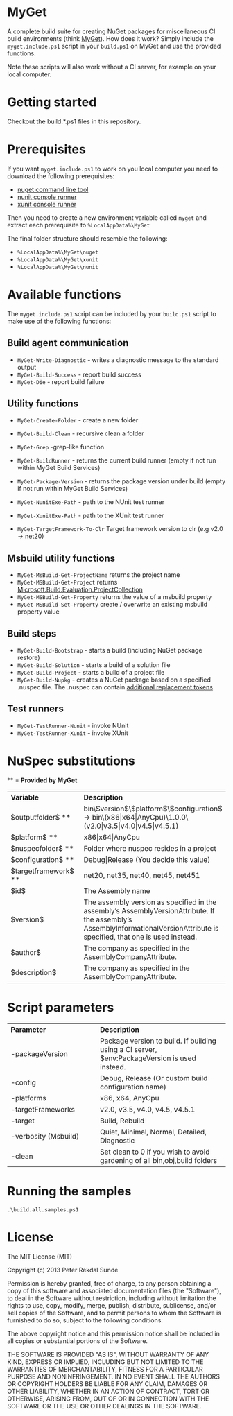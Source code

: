 # MyGet

A complete build suite for creating NuGet packages for miscellaneous CI build environments (think [MyGet](http://www.myget.org)). How does it work? Simply include the  ```myget.include.ps1``` script in your ```build.ps1``` on MyGet and use the provided functions.

Note these scripts will also work without a CI server, for example on your local computer.

# Getting started

Checkout the build.*.ps1 files in this repository. 

# Prerequisites

If you want ```myget.include.ps1``` to work on you local computer you need to download
the following prerequisites:

* [nuget command line tool](https://nuget.codeplex.com/releases)
* [nunit console runner](http://www.nunit.org/index.php?p=download)
* [xunit console runner](https://xunit.codeplex.com/releases) 

Then you need to create a new environment variable called ```myget``` and
extract each prerequisite to ```%LocalAppData%\MyGet```

The final folder structure should resemble the following:

* ```%LocalAppData%\MyGet\nuget```
* ```%LocalAppData%\MyGet\xunit```
* ```%LocalAppData%\MyGet\nunit```

# Available functions
The ```myget.include.ps1``` script can be included by your ```build.ps1``` script to make use of the following functions:

## Build agent communication
* ```MyGet-Write-Diagnostic``` - writes a diagnostic message to the standard output
* ```MyGet-Build-Success``` - report build success
* ```MyGet-Die``` - report build failure

## Utility functions
* ```MyGet-Create-Folder``` - create a new folder
* ```MyGet-Build-Clean``` - recursive clean a folder
* ```MyGet-Grep``` -grep-like function

* ```MyGet-BuildRunner``` - returns the current build runner (empty if not run within MyGet Build Services)
* ```MyGet-Package-Version``` - returns the package version under build (empty if not run within MyGet Build Services)
* ```MyGet-NunitExe-Path``` - path to the NUnit test runner
* ```MyGet-XunitExe-Path``` - path to the XUnit test runner
* ```MyGet-TargetFramework-To-Clr``` Target framework version to clr (e.g v2.0 -> net20)

## Msbuild utility functions
* ```MyGet-MsBuild-Get-ProjectName``` returns the project name
* ```MyGet-MSBuild-Get-Project``` returns [Microsoft.Build.Evaluation.ProjectCollection](http://msdn.microsoft.com/en-us/library/microsoft.build.evaluation.projectcollection.aspx)
* ```MyGet-MSBuild-Get-Property``` returns the value of a msbuild property
* ```MyGet-MSBuild-Set-Property``` create / overwrite an existing msbuild property value

## Build steps
* ```MyGet-Build-Bootstrap``` - starts a build (including NuGet package restore)
* ```MyGet-Build-Solution``` - starts a build of a solution file
* ```MyGet-Build-Project``` - starts a build of a project file
* ```MyGet-Build-Nupkg``` - creates a NuGet package based on a specified .nuspec file. The .nuspec can contain [additional replacement tokens](https://github.com/peters/myget/edit/master/README.md#nuspec-substitutions)

## Test runners
* ```MyGet-TestRunner-Nunit``` - invoke NUnit
* ```MyGet-TestRunner-Xunit``` - invoke XUnit

# NuSpec substitutions

** = **Provided by MyGet**

<table border="0" cellpadding="3" cellspacing="0" width="90%">
    <tr>
        <th align="left" width="190">
            Variable
        </th>
        <th align="left">
            Description
        </th>
    </tr>
    <tr>
        <td>$outputfolder$ **</td>
        <td>
            bin\$version$\$platform$\$configuration$ -> bin\(x86|x64|AnyCpu)\1.0.0\(v2.0|v3.5|v4.0|v4.5|v4.5.1)
        </td>
    </tr>
    <tr>
        <td>$platform$ **</td>
        <td>x86|x64|AnyCpu</td>
    </tr>
    <tr>
        <td>$nuspecfolder$ **</td>
        <td>Folder where nuspec resides in a project</td>
    </tr>
    <tr>
        <td>$configuration$ **</td>
        <td>Debug|Release (You decide this value)</td>
    </tr>
    <tr>
        <td>$targetframework$ **</td>
        <td>net20, net35, net40, net45, net451</td>
    </tr>
    <tr>
        <td>$id$</td>
        <td>The Assembly name</td>
    </tr>
    <tr>
        <td>$version$</td>
        <td>The assembly version as specified in the assembly’s AssemblyVersionAttribute. If the assembly’s AssemblyInformationalVersionAttribute is specified, that one is used instead.</td>
    </tr>
    <tr>
        <td>$author$</td>
        <td>The company as specified in the AssemblyCompanyAttribute.</td>
    </tr>
    <tr>
        <td>$description$</td>
        <td>The company as specified in the AssemblyCompanyAttribute.</td>
    </tr>
</tr>
</table>

# Script parameters

<table border="0" cellpadding="3" cellspacing="0" width="90%">
    <tr>
        <th align="left" width="190">
            Parameter
        </th>
        <th align="left">
            Description
        </th>
    </tr>
    <tr>
        <td>-packageVersion</td>
        <td>
            Package version to build. If building using a CI server, $env:PackageVersion is used instead.
        </td>
    </tr>
    <tr>
        <td>-config</td>
        <td>
            Debug, Release (Or custom build configuration name)
        </td>
    </tr>
    <tr>
        <td>-platforms</td>
        <td>
            x86, x64, AnyCpu 
        </td>
    </tr>
    <tr>
        <td>-targetFrameworks</td>
        <td>
            v2.0, v3.5, v4.0, v4.5, v4.5.1
        </td>
    </tr>
    <tr>
        <td>-target</td>
        <td>
            Build, Rebuild
        </td>
    </tr>
    <tr>
        <td>-verbosity (Msbuild)</td>
        <td>
            Quiet, Minimal, Normal, Detailed, Diagnostic
        </td>
    </tr>
    <tr>
        <td>-clean</td>
        <td>
            Set clean to 0 if you wish to avoid gardening of all bin,obj,build folders
        </td>
    </tr>
</table>

# Running the samples

```
.\build.all.samples.ps1
```

# License

The MIT License (MIT)

Copyright (c) 2013 Peter Rekdal Sunde

Permission is hereby granted, free of charge, to any person obtaining a copy of
this software and associated documentation files (the "Software"), to deal in
the Software without restriction, including without limitation the rights to
use, copy, modify, merge, publish, distribute, sublicense, and/or sell copies of
the Software, and to permit persons to whom the Software is furnished to do so,
subject to the following conditions:

The above copyright notice and this permission notice shall be included in all
copies or substantial portions of the Software.

THE SOFTWARE IS PROVIDED "AS IS", WITHOUT WARRANTY OF ANY KIND, EXPRESS OR
IMPLIED, INCLUDING BUT NOT LIMITED TO THE WARRANTIES OF MERCHANTABILITY, FITNESS
FOR A PARTICULAR PURPOSE AND NONINFRINGEMENT. IN NO EVENT SHALL THE AUTHORS OR
COPYRIGHT HOLDERS BE LIABLE FOR ANY CLAIM, DAMAGES OR OTHER LIABILITY, WHETHER
IN AN ACTION OF CONTRACT, TORT OR OTHERWISE, ARISING FROM, OUT OF OR IN
CONNECTION WITH THE SOFTWARE OR THE USE OR OTHER DEALINGS IN THE SOFTWARE.
